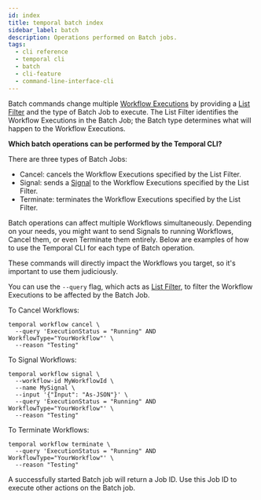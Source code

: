 ```yaml
---
id: index
title: temporal batch index
sidebar_label: batch
description: Operations performed on Batch jobs.
tags:
  - cli reference
  - temporal cli
  - batch
  - cli-feature
  - command-line-interface-cli
---
```


Batch commands change multiple [Workflow Executions](/concepts/what-is-a-workflow-execution) by providing a [List Filter](/concepts/what-is-visibility) and the type of Batch Job to execute.
The List Filter identifies the Workflow Executions in the Batch Job; the Batch type determines what will happen to the Workflow Executions.

**Which batch operations can be performed by the Temporal CLI?**

There are three types of Batch Jobs:

- Cancel: cancels the Workflow Executions specified by the List Filter.
- Signal: sends a [Signal](/concepts/what-is-a-signal) to the Workflow Executions specified by the List Filter.
- Terminate: terminates the Workflow Executions specified by the List Filter.

Batch operations can affect multiple Workflows simultaneously.
Depending on your needs, you might want to send Signals to running Workflows, Cancel them, or even Terminate them entirely.
Below are examples of how to use the Temporal CLI for each type of Batch operation.

These commands will directly impact the Workflows you target, so it's important to use them judiciously.

You can use the `--query` flag, which acts as [List Filter](/concepts/what-is-a-list-filter), to filter the Workflow Executions to be affected by the Batch Job.

To Cancel Workflows:

```command
temporal workflow cancel \
  --query 'ExecutionStatus = "Running" AND WorkflowType="YourWorkflow"' \
  --reason "Testing"
```

To Signal Workflows:

```command
temporal workflow signal \
  --workflow-id MyWorkflowId \
  --name MySignal \
  --input '{"Input": "As-JSON"}' \
  --query 'ExecutionStatus = "Running" AND WorkflowType="YourWorkflow"' \
  --reason "Testing"
```

To Terminate Workflows:

```command
temporal workflow terminate \
  --query 'ExecutionStatus = "Running" AND WorkflowType="YourWorkflow"' \
  --reason "Testing"
```

A successfully started Batch job will return a Job ID.
Use this Job ID to execute other actions on the Batch job.
